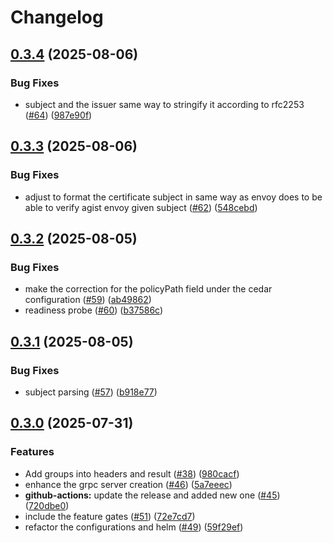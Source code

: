 # Changelog

## [0.3.4](https://github.com/openkcm/extauthz/compare/v0.3.3...v0.3.4) (2025-08-06)


### Bug Fixes

* subject and the issuer same way to stringify it according to rfc2253 ([#64](https://github.com/openkcm/extauthz/issues/64)) ([987e90f](https://github.com/openkcm/extauthz/commit/987e90f5079e710a5a0b2b7a26b56cc008c25ab9))

## [0.3.3](https://github.com/openkcm/extauthz/compare/v0.3.2...v0.3.3) (2025-08-06)


### Bug Fixes

* adjust to format the certificate subject in same way as envoy does to be able to verify agist envoy given subject ([#62](https://github.com/openkcm/extauthz/issues/62)) ([548cebd](https://github.com/openkcm/extauthz/commit/548cebd08c433c550f16c468040afcd0b1e812fe))

## [0.3.2](https://github.com/openkcm/extauthz/compare/v0.3.1...v0.3.2) (2025-08-05)


### Bug Fixes

* make the correction for the policyPath field under the cedar configuration ([#59](https://github.com/openkcm/extauthz/issues/59)) ([ab49862](https://github.com/openkcm/extauthz/commit/ab498620212151f9ed372d76df6fe6bef41f4de5))
* readiness probe ([#60](https://github.com/openkcm/extauthz/issues/60)) ([b37586c](https://github.com/openkcm/extauthz/commit/b37586c80dce3a58fde7910d8d910316da06620e))

## [0.3.1](https://github.com/openkcm/extauthz/compare/v0.3.0...v0.3.1) (2025-08-05)


### Bug Fixes

* subject parsing ([#57](https://github.com/openkcm/extauthz/issues/57)) ([b918e77](https://github.com/openkcm/extauthz/commit/b918e77baa42744c7abe675cb03d0c29916abe05))

## [0.3.0](https://github.com/openkcm/extauthz/compare/v0.2.3...v0.3.0) (2025-07-31)


### Features

* Add groups into headers and result ([#38](https://github.com/openkcm/extauthz/issues/38)) ([980cacf](https://github.com/openkcm/extauthz/commit/980cacf8ec78fde3e201e3dfdd0af28f12279131))
* enhance the grpc server creation ([#46](https://github.com/openkcm/extauthz/issues/46)) ([5a7eeec](https://github.com/openkcm/extauthz/commit/5a7eeec06f2b670f053aead099f6d72ee396bf4f))
* **github-actions:** update the release and added new one ([#45](https://github.com/openkcm/extauthz/issues/45)) ([720dbe0](https://github.com/openkcm/extauthz/commit/720dbe05f970d02e8832db3bf698babdabacad16))
* include the feature gates ([#51](https://github.com/openkcm/extauthz/issues/51)) ([72e7cd7](https://github.com/openkcm/extauthz/commit/72e7cd7c67b56e11c53bf2c5ead0e3bded568507))
* refactor the configurations and helm ([#49](https://github.com/openkcm/extauthz/issues/49)) ([59f29ef](https://github.com/openkcm/extauthz/commit/59f29efb6d842d54f65d316a2b23b7842d588674))
